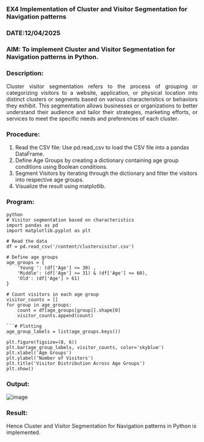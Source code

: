 ### EX4 Implementation of Cluster and Visitor Segmentation for Navigation patterns
### DATE:12/04/2025 
### AIM: To implement Cluster and Visitor Segmentation for Navigation patterns in Python.
### Description:
<div align= "justify">Cluster visitor segmentation refers to the process of grouping or categorizing visitors to a website, 
  application, or physical location into distinct clusters or segments based on various characteristics or behaviors they exhibit. 
  This segmentation allows businesses or organizations to better understand their audience and tailor their strategies, marketing efforts, 
  or services to meet the specific needs and preferences of each cluster.</div>
  
### Procedure:
1) Read the CSV file: Use pd.read_csv to load the CSV file into a pandas DataFrame.
2) Define Age Groups by creating a dictionary containing age group conditions using Boolean conditions.
3) Segment Visitors by iterating through the dictionary and filter the visitors into respective age groups.
4) Visualize the result using matplotlib.

### Program:
```
python
# Visitor segmentation based on characteristics
import pandas as pd
import matplotlib.pyplot as plt

# Read the data
df = pd.read_csv('/content/clustervisitor.csv')

# Define age groups
age_groups = {
    'Young ': (df['Age'] <= 30) ,
    'Middle': (df['Age'] >= 31) & (df['Age'] <= 60),
    'Old': (df['Age'] > 61)
}

# Count visitors in each age group
visitor_counts = []
for group in age_groups:
    count = df[age_groups[group]].shape[0]
    visitor_counts.append(count)

```# Plotting
age_group_labels = list(age_groups.keys())

plt.figure(figsize=(8, 6))
plt.bar(age_group_labels, visitor_counts, color='skyblue')
plt.xlabel('Age Groups')
plt.ylabel('Number of Visitors')
plt.title('Visitor Distribution Across Age Groups')
plt.show()
```
### Output:
![image](https://github.com/user-attachments/assets/4ed47362-7714-423c-9b09-d057df7c3b12)


### Result:
Hence Cluster and Visitor Segmentation for Navigation patterns in Python is implemented.
